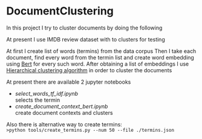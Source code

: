# DocumentClustering

In this project I try to cluster documents by doing the following  

At present I use IMDB review dataset with to clusters for testing  

At first I create list of words (termins) from the data corpus 
Then I take each document, find every word from the termin list and create 
word embedding using [Bert](https://huggingface.co/docs/transformers/model_doc/bert) for every such word. After obtaining a list of embeddings I 
use [Hierarchical clustering algorithm](https://en.wikipedia.org/wiki/Hierarchical_clustering) in order to cluster 
the documents

At present there are available 2 jupyter notebooks  
- *select_words_tf_idf.ipynb*  
selects the termin
- *create_document_context_bert.ipynb*  
create document contexts and clusters  

Also there is alternative way to create termins:  
```>python tools/create_termins.py --num 50 --file ./termins.json```